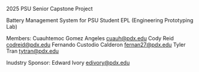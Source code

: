 2025 PSU Senior Capstone Project

Battery Management System for PSU Student EPL (Engineering Prototyping Lab)

Members:
Cuauhtemoc Gomez Angeles <cuauh@pdx.edu>
Cody Reid <codreid@pdx.edu>
Fernando Custodio Calderon <fernan27@pdx.edu>
Tyler Tran <tytran@pdx.edu>

Inudstry Sponsor: 
Edward Ivory <edivory@pdx.edu>
